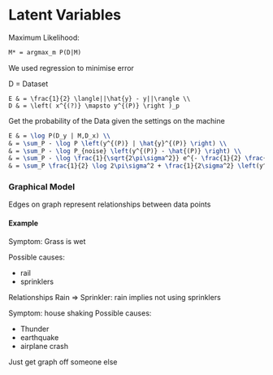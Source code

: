 # Latent Variables

Maximum Likelihood:

```latex
M* = argmax_m P(D|M)
```

We used regression to minimise error

D = Dataset
```
E & = \frac{1}{2} \langle||\hat{y} - y||\rangle \\
D & = \left( x^{(?)} \mapsto y^{(P)} \right )_p
```

Get the probability of the Data given the settings on the machine
```latex
E & = \log P(D_y | M,D_x) \\
& = \sum_P - \log P \left(y^{(P)} | \hat{y}^{(P)} \right) \\
& = \sum_P - \log P_{noise} \left(y^{(P)} - \hat{(P)} \right) \\
& = \sum_P - \log \frac{1}{\sqrt{2\pi\sigma^2}} e^{- \frac{1}{2} \frac{\left(y^{(P)} - \hat{y}^{(P)} \right)^2}{\sigma^2}} \\
& = \sum_P \frac{1}{2} \log 2\pi\sigma^2 + \frac{1}{2\sigma^2} \left(y^{(P)} - \hat{y}^{(P)} \right)^2
```

### Graphical Model
Edges on graph represent relationships between data points

#### Example
Symptom: Grass is wet

Possible causes:
- rail
- sprinklers

Relationships
Rain => Sprinkler: rain implies not using sprinklers

Symptom: house shaking
Possible causes:
- Thunder
- earthquake
- airplane crash

Just get graph off someone else
